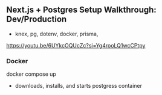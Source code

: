 ## Next.js + Postgres Setup Walkthrough: Dev/Production

- knex, pg, dotenv, docker, prisma,

https://youtu.be/6UYkcOQUcZc?si=Yg4rooLQ1wcCPtpy

### Docker

docker compose up

- downloads, installs, and starts postgress container
